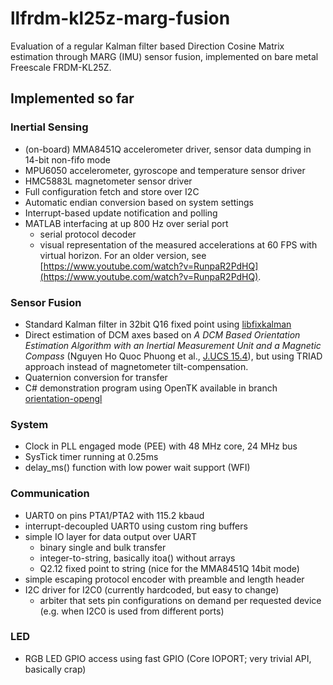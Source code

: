llfrdm-kl25z-marg-fusion
========================

Evaluation of a regular Kalman filter based Direction Cosine Matrix estimation through MARG (IMU) sensor fusion, implemented on bare metal Freescale FRDM-KL25Z.

## Implemented so far ##

### Inertial Sensing ###

- (on-board) MMA8451Q accelerometer driver, sensor data dumping in 14-bit non-fifo mode
- MPU6050 accelerometer, gyroscope and temperature sensor driver
- HMC5883L magnetometer sensor driver
- Full configuration fetch and store over I2C
- Automatic endian conversion based on system settings
- Interrupt-based update notification and polling
- MATLAB interfacing at up 800 Hz over serial port
  - serial protocol decoder
  - visual representation of the measured accelerations at 60 FPS with virtual horizon. For an older version, see [https://www.youtube.com/watch?v=RunpaR2PdHQ](https://www.youtube.com/watch?v=RunpaR2PdHQ).

### Sensor Fusion ###

- Standard Kalman filter in 32bit Q16 fixed point using [libfixkalman](https://github.com/sunsided/libfixkalman)
- Direct estimation of DCM axes based on *A DCM Based Orientation Estimation Algorithm with an Inertial Measurement Unit and a Magnetic Compass* (Nguyen Ho Quoc Phuong et al., [J.UCS 15.4](http://www.jucs.org/jucs_15_4/a_dcm_based_orientation)), but using TRIAD approach instead of magnetometer tilt-compensation.
- Quaternion conversion for transfer
- C# demonstration program using OpenTK available in branch [orientation-opengl](https://github.com/sunsided/frdm-kl25z-acc-uart/tree/orientation-opengl) 

### System ###

- Clock in PLL engaged mode (PEE) with 48 MHz core, 24 MHz bus
- SysTick timer running at 0.25ms
- delay_ms() function with low power wait support (WFI)

### Communication ###

- UART0 on pins PTA1/PTA2 with 115.2 kbaud
- interrupt-decoupled UART0 using custom ring buffers
- simple IO layer for data output over UART
  - binary single and bulk transfer
  - integer-to-string, basically itoa() without arrays
  - Q2.12 fixed point to string (nice for the MMA8451Q 14bit mode)
- simple escaping protocol encoder with preamble and length header
- I2C driver for I2C0 (currently hardcoded, but easy to change)
  - arbiter that sets pin configurations on demand per requested device (e.g. when I2C0 is used from different ports)

### LED ###

- RGB LED GPIO access using fast GPIO (Core IOPORT; very trivial API, basically crap)
